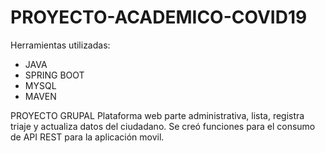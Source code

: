 # PROYECTO-ACADEMICO-COVID19

Herramientas utilizadas:
* JAVA
* SPRING BOOT
* MYSQL
* MAVEN

PROYECTO GRUPAL
Plataforma web parte administrativa, lista, registra triaje y actualiza datos del ciudadano. Se creó funciones para el consumo de API REST para la aplicación movil. 

